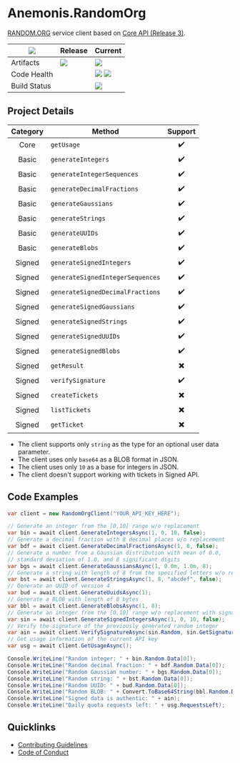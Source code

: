 # Anemonis.RandomOrg

[RANDOM.ORG](https://www.random.org) service client based on [Core API (Release 3)](https://api.random.org/json-rpc/3).

| [![](https://img.shields.io/gitter/room/nwjs/nw.js.svg?style=flat-square)](https://gitter.im/anemonis/random-org) | Release | Current |
|---|---|---|
| Artifacts | [![](https://img.shields.io/nuget/vpre/Anemonis.RandomOrg.svg?style=flat-square)](https://www.nuget.org/packages/Anemonis.RandomOrg) | [![](https://img.shields.io/myget/alexanderkozlenko/vpre/Anemonis.RandomOrg.svg?label=myget&style=flat-square)](https://www.myget.org/feed/alexanderkozlenko/package/nuget/Anemonis.RandomOrg) |
| Code Health | | [![](https://img.shields.io/sonar/coverage/random-org?format=long&server=https%3A%2F%2Fsonarcloud.io&style=flat-square)](https://sonarcloud.io/component_measures?id=random-org&metric=coverage&view=list) [![](https://img.shields.io/sonar/violations/random-org?format=long&server=https%3A%2F%2Fsonarcloud.io&style=flat-square)](https://sonarcloud.io/project/issues?id=random-org&resolved=false) |
| Build Status | | [![](https://img.shields.io/azure-devops/build/alexanderkozlenko/github-pipelines/3?label=master&style=flat-square)](https://dev.azure.com/alexanderkozlenko/github-pipelines/_build?definitionId=3&_a=summary) |

## Project Details

| Category | Method | Support |
| :---: | --- | :---: |
| Core | `getUsage` | :heavy_check_mark: |
| Basic | `generateIntegers` | :heavy_check_mark: |
| Basic | `generateIntegerSequences` | :heavy_check_mark: |
| Basic | `generateDecimalFractions` | :heavy_check_mark: |
| Basic | `generateGaussians` | :heavy_check_mark: |
| Basic | `generateStrings` | :heavy_check_mark: |
| Basic | `generateUUIDs` | :heavy_check_mark: |
| Basic | `generateBlobs` | :heavy_check_mark: |
| Signed | `generateSignedIntegers` | :heavy_check_mark: |
| Signed | `generateSignedIntegerSequences` | :heavy_check_mark: |
| Signed | `generateSignedDecimalFractions` | :heavy_check_mark: |
| Signed | `generateSignedGaussians` | :heavy_check_mark: |
| Signed | `generateSignedStrings` | :heavy_check_mark: |
| Signed | `generateSignedUUIDs` | :heavy_check_mark: |
| Signed | `generateSignedBlobs` | :heavy_check_mark: |
| Signed | `getResult` | :heavy_multiplication_x: |
| Signed | `verifySignature` | :heavy_check_mark: |
| Signed | `createTickets` | :heavy_multiplication_x: |
| Signed | `listTickets` | :heavy_multiplication_x: |
| Signed | `getTicket` | :heavy_multiplication_x: |

- The client supports only `string` as the type for an optional user data parameter.
- The client uses only `base64` as a BLOB format in JSON.
- The client uses only `10` as a base for integers in JSON.
- The client doesn't support working with tickets in Signed API.

## Code Examples

```cs
var client = new RandomOrgClient("YOUR_API_KEY_HERE");

// Generate an integer from the [0,10] range w/o replacement
var bin = await client.GenerateIntegersAsync(1, 0, 10, false);
// Generate a decimal fraction with 8 decimal places w/o replacement
var bdf = await client.GenerateDecimalFractionsAsync(1, 8, false);
// Generate a number from a Gaussian distribution with mean of 0.0,
// standard deviation of 1.0, and 8 significant digits
var bgs = await client.GenerateGaussiansAsync(1, 0.0m, 1.0m, 8);
// Generate a string with length of 8 from the specified letters w/o replacement
var bst = await client.GenerateStringsAsync(1, 8, "abcdef", false);
// Generate an UUID of version 4
var bud = await client.GenerateUuidsAsync(1);
// Generate a BLOB with length of 8 bytes
var bbl = await client.GenerateBlobsAsync(1, 8);
// Generate an integer from the [0,10] range w/o replacement with signature
var sin = await client.GenerateSignedIntegersAsync(1, 0, 10, false);
// Verify the signature of the previously generated random integer
var ain = await client.VerifySignatureAsync(sin.Random, sin.GetSignature());
// Get usage information of the current API key
var usg = await client.GetUsageAsync();

Console.WriteLine("Random integer: " + bin.Random.Data[0]);
Console.WriteLine("Random decimal fraction: " + bdf.Random.Data[0]);
Console.WriteLine("Random Gaussian number: " + bgs.Random.Data[0]);
Console.WriteLine("Random string: " + bst.Random.Data[0]);
Console.WriteLine("Random UUID: " + bud.Random.Data[0]);
Console.WriteLine("Random BLOB: " + Convert.ToBase64String(bbl.Random.Data[0]));
Console.WriteLine("Signed data is authentic: " + ain);
Console.WriteLine("Daily quota requests left: " + usg.RequestsLeft);
```

## Quicklinks

- [Contributing Guidelines](./CONTRIBUTING.md)
- [Code of Conduct](./CODE_OF_CONDUCT.md)
